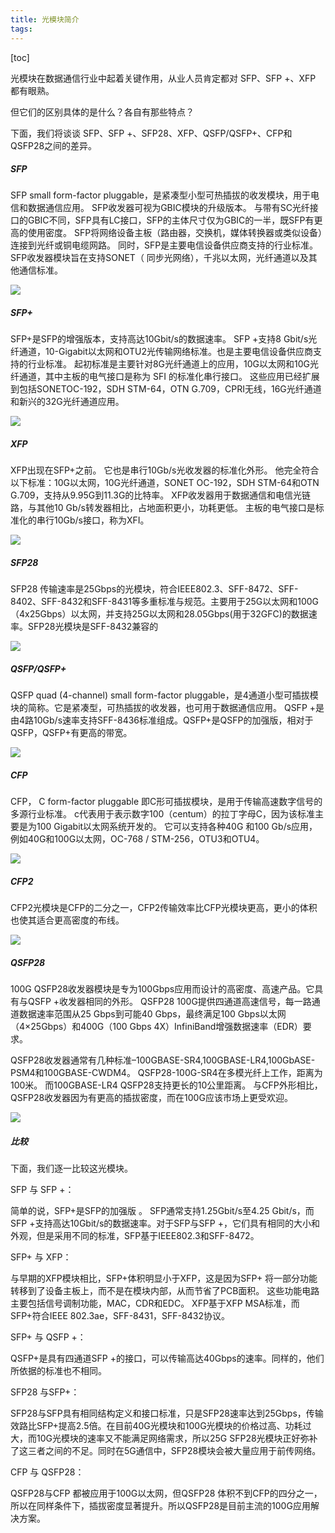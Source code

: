 ```yaml
---
title: 光模块简介
tags: 
---
```


[toc]

光模块在数据通信行业中起着关键作用，从业人员肯定都对 SFP、SFP +、XFP 都有眼熟。

但它们的区别具体的是什么？各自有那些特点？

下面，我们将谈谈 SFP、SFP +、SFP28、XFP、QSFP/QSFP+、CFP和QSFP28之间的差异。

##### SFP

SFP  small form-factor pluggable，是紧凑型小型可热插拔的收发模块，用于电信和数据通信应用。 SFP收发器可视为GBIC模块的升级版本。 与带有SC光纤接口的GBIC不同，SFP具有LC接口，SFP的主体尺寸仅为GBIC的一半，既SFP有更高的使用密度。 SFP将网络设备主板（路由器，交换机，媒体转换器或类似设备）连接到光纤或铜电缆网路。 同时，SFP是主要电信设备供应商支持的行业标准。 SFP收发器模块旨在支持SONET（ 同步光网络），千兆以太网，光纤通道以及其他通信标准。

![](https://raw.githubusercontent.com/OliverRen/olili_blog_img/master/光模块简介/20201115/1605375495609.png)

##### SFP+

SFP+是SFP的增强版本，支持高达10Gbit/s的数据速率。 SFP +支持8 Gbit/s光纤通道，10-Gigabit以太网和OTU2光传输网络标准。也是主要电信设备供应商支持的行业标准。 起初标准是主要针对8G光纤通道上的应用，10G以太网和10G光纤通道，其中主板的电气接口是称为 SFI 的标准化串行接口。 这些应用已经扩展到包括SONETOC-192，SDH STM-64，OTN G.709，CPRI无线，16G光纤通道和新兴的32G光纤通道应用。

![](https://raw.githubusercontent.com/OliverRen/olili_blog_img/master/光模块简介/20201115/1605375501418.png)

##### XFP

XFP出现在SFP+之前。 它也是串行10Gb/s光收发器的标准化外形。 他完全符合以下标准：10G以太网，10G光纤通道，SONET OC-192，SDH STM-64和OTN G.709，支持从9.95G到11.3G的比特率。 XFP收发器用于数据通信和电信光链路，与其他10 Gb/s转发器相比，占地面积更小，功耗更低。 主板的电气接口是标准化的串行10Gb/s接口，称为XFI。

![](https://raw.githubusercontent.com/OliverRen/olili_blog_img/master/光模块简介/20201115/1605375506586.png)

##### SFP28

SFP28 传输速率是25Gbps的光模块，符合IEEE802.3、SFF-8472、SFF-8402、SFF-8432和SFF-8431等多重标准与规范。主要用于25G以太网和100G（4x25Gbps）以太网，并支持25G以太网和28.05Gbps(用于32GFC)的数据速率。SFP28光模块是SFF-8432兼容的

![](https://raw.githubusercontent.com/OliverRen/olili_blog_img/master/光模块简介/20201115/1605375514280.png)

##### QSFP/QSFP+

QSFP  quad (4-channel) small form-factor pluggable，是4通道小型可插拔模块的简称。它是紧凑型，可热插拔的收发器，也可用于数据通信应用。 QSFP +是由4路10Gb/s速率支持SFF-8436标准组成。QSFP+是QSFP的加强版，相对于QSFP，QSFP+有更高的带宽。

![](https://raw.githubusercontent.com/OliverRen/olili_blog_img/master/光模块简介/20201115/1605375519705.png)

##### CFP

CFP， C form-factor pluggable 即C形可插拔模块，是用于传输高速数字信号的多源行业标准。 c代表用于表示数字100（centum）的拉丁字母C，因为该标准主要是为100 Gigabit以太网系统开发的。 它可以支持各种40G 和100 Gb/s应用，例如40G和100G以太网，OC-768 / STM-256，OTU3和OTU4。

![](https://raw.githubusercontent.com/OliverRen/olili_blog_img/master/光模块简介/20201115/1605375527837.png)

##### CFP2

CFP2光模块是CFP的二分之一，CFP2传输效率比CFP光模块更高，更小的体积也使其适合更高密度的布线。

![](https://raw.githubusercontent.com/OliverRen/olili_blog_img/master/光模块简介/20201115/1605375532369.png)

##### QSFP28

100G QSFP28收发器模块是专为100Gbps应用而设计的高密度、高速产品。它具有与QSFP +收发器相同的外形。 QSFP28 100G提供四通道高速信号，每一路通道数据速率范围从25 Gbps到可能40 Gbps，最终满足100 Gbps以太网（4×25Gbps）和400G（100 Gbps 4X）InfiniBand增强数据速率（EDR）要求。

QSFP28收发器通常有几种标准–100GBASE-SR4,100GBASE-LR4,100GbASE-PSM4和100GBASE-CWDM4。 QSFP28-100G-SR4在多模光纤上工作，距离为100米。 而100GBASE-LR4 QSFP28支持更长的10公里距离。 与CFP外形相比，QSFP28收发器因为有更高的插拔密度，而在100G应该市场上更受欢迎。

![](https://raw.githubusercontent.com/OliverRen/olili_blog_img/master/光模块简介/20201115/1605375541969.png)

##### 比较

下面，我们逐一比较这光模块。

SFP 与 SFP +：

简单的说，SFP+是SFP的加强版 。 SFP通常支持1.25Gbit/s至4.25 Gbit/s，而SFP +支持高达10Gbit/s的数据速率。对于SFP与SFP +，它们具有相同的大小和外观，但是采用不同的标准，SFP基于IEEE802.3和SFF-8472。

SFP+ 与 XFP：

与早期的XFP模块相比，SFP+体积明显小于XFP，这是因为SFP+ 将一部分功能转移到了设备主板上，而不是在模块内部，从而节省了PCB面积。 这些功能电路主要包括信号调制功能，MAC，CDR和EDC。 XFP基于XFP MSA标准，而SFP+符合IEEE 802.3ae，SFF-8431，SFF-8432协议。

SFP+ 与 QSFP +：

QSFP+是具有四通道SFP +的接口，可以传输高达40Gbps的速率。同样的，他们所依据的标准也不相同。
 
SFP28 与SFP+：

SFP28与SFP具有相同结构定义和接口标准，只是SFP28速率达到25Gbps，传输效路比SFP+提高2.5倍。在目前40G光模块和100G光模块的价格过高、功耗过大，而10G光模块的速率又不能满足网络需求，所以25G SFP28光模块正好弥补了这三者之间的不足。同时在5G通信中，SFP28模块会被大量应用于前传网络。

CFP 与 QSFP28：

QSFP28与CFP 都被应用于100G以太网，但QSFP28 体积不到CFP的四分之一，所以在同样条件下，插拔密度显著提升。所以QSFP28是目前主流的100G应用解决方案。